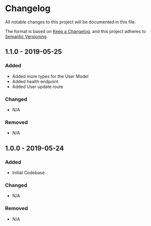 # Changelog
All notable changes to this project will be documented in this file.

The format is based on [Keep a Changelog](https://keepachangelog.com/en/1.0.0/),
and this project adheres to [Semantic Versioning](https://semver.org/spec/v2.0.0.html).

## 1.1.0 - 2019-05-25

### Added
 - Added more types for the User Model
 - Added health endpoint
 - Added User update route
### Changed
 - N/A

### Removed
 - N/A


## 1.0.0 - 2019-05-24

### Added
 - Initial Codebase

### Changed
 - N/A

### Removed
 - N/A
